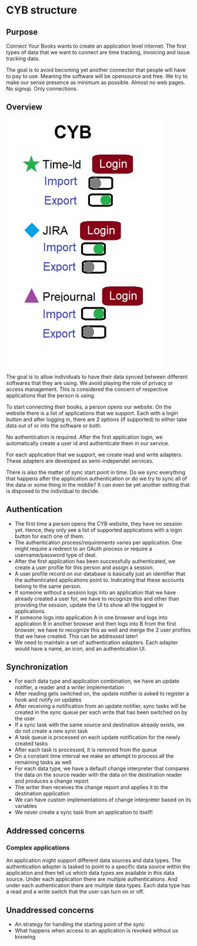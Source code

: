# CYB structure

## Purpose
Connect Your Books wants to create an application level internet. The first types of data that we want to connect are time tracking, invoicing and issue tracking data.

The goal is to avoid becoming yet another connector that people will have to pay to use. Meaning the software will be opensource and free. We try to make our sense presence as minimum as possible. Almost no web pages. No signup. Only connections.

## Overview
<img src="https://github.com/pondersource/CYB/blob/main/Design%20Information/concept.png?raw=true"/>

The goal is to allow individuals to have their data synced between different softwares that they are using. We avoid playing the role of privacy or access management. This is considered the concern of respective applications that the person is using.

To start connecting their books, a person opens our website. On the website there is a list of applications that we support. Each with a login button and after logging in, there are 2 options (if supported) to either take data out of or into the software or both.

No authentication is required. After the first application login, we automatically create a user id and authenticate them in our service.

For each application that we support, we create read and write adapters. These adapters are developed as semi-independet services.

There is also the matter of sync start point in time. Do we sync everything that happens after the application authentication or do we try to sync all of the data or some thing in the middle? It can even be yet another setting that is disposed to the individual to decide.

## Authentication
- The first time a person opens the CYB website, they have no session yet. Hence, they only see a list of supported applications with a login button for each one of them.
- The authentication process/requirements varies per application. One might require a redirect to an OAuth process or require a username/password type of deal.
- After the first application has been successfully authenticated, we create a user profile for this person and assign a session.
- A user profile record on our database is basically just an identifier that the authenticated applications point to. Indicating that these accounts belong to the same person.
- If someone without a session logs into an application that we have already created a user for, we have to recognize this and other than providing the session, update the UI to show all the logged in applications.
- If someone logs into application A in one browser and logs into application B in another browser and then logs into B from the first browser, we have to recognize this as well and merge the 2 user profiles that we have created. This can be addressed later!
- We need to maintain a set of authentication adapters. Each adapter would have a name, an icon, and an authentication UI.

## Synchronization
- For each data type and application combination, we have an update notifier, a reader and a writer implementation
- After reading gets switched on, the update notifier is asked to register a hook and notify on updates
- After receiving a notification from an update notifier, sync tasks will be created in the sync queue per each write that has been switched on by the user
- If a sync task with the same source and destination already exists, we do not create a new sync task
- A task queue is processed on each update notification for the newly created tasks
- After each task is processed, it is removed from the queue
- On a constant time interval we make an attempt to process all the remaining tasks as well
- For each data type, we have a default change interpreter that compares the data on the source reader with the data on the destination reader and produces a change report
- The writer then receives the change report and applies it to the destination application
- We can have custom implementations of change interpreter based on its variables
- We never create a sync task from an application to itself!

## Addressed concerns
### Complex applications
An application might support different data sources and data types. The authentication adopter is tasked to point to a specific data source within the application and then tell us which data types are available in this data source. Under each application there are multiple authentications. And under each authentication there are multiple data types. Each data type has a read and a write switch that the user can turn on or off.

## Unaddressed concerns
- An strategy for handling the starting point of the sync
- What happens when access to an application is revoked without us knowing
